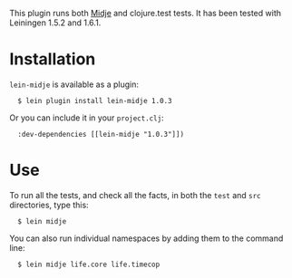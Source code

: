 This plugin runs both
[Midje](https://github.com/marick/Midje) and clojure.test
tests. It has been tested with Leiningen 1.5.2 and 1.6.1.


Installation
==========

`lein-midje` is available as a plugin:

      $ lein plugin install lein-midje 1.0.3

Or you can include it in your `project.clj`:

      :dev-dependencies [[lein-midje "1.0.3"]])


Use
==========

To run all the tests, and check all the facts, in both the
`test` and `src` directories, type this:

      $ lein midje 

You can also run individual namespaces by adding them to the
command line:

      $ lein midje life.core life.timecop

